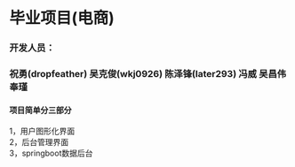 # 毕业项目(电商)
### 开发人员：
### 祝勇(dropfeather) 吴克俊(wkj0926) 陈泽锋(later293) 冯威  吴昌伟 奉瑾<br>
#### 项目简单分三部分<br>
1，用户图形化界面<br>
2，后台管理界面<br>
3，springboot数据后台<br>
